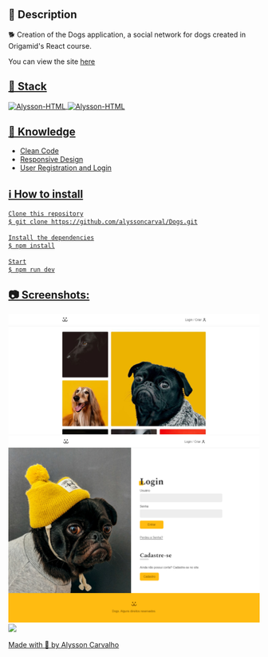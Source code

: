 <h2>🔖 Description</h2>
<p>🐕 Creation of the Dogs application, a social network for dogs created in Origamid's React course.</p>
<p>You can view the site <a href="https://dogs-alyssoncarval.vercel.app/" target="_blank">here</p>


<h2>🚀 Stack</h2>
<div style="display: inline_block">
  <img align="center" alt="Alysson-HTML" height="30" width="40" src="https://raw.githubusercontent.com/devicons/devicon/master/icons/html5/react-original.svg">
  <img align="center" alt="Alysson-HTML" height="30" width="40" src="https://raw.githubusercontent.com/devicons/devicon/master/icons/html5/css3-original.svg">
</div>


<h2>📌 Knowledge</h2>
<ul>
    <li>Clean Code</li>
    <li>Responsive Design</li>
    <li>User Registration and Login</li>
</ul>

<h2>ℹ️ How to install</h2>

    Clone this repository
    $ git clone https://github.com/alyssoncarval/Dogs.git

    Install the dependencies
    $ npm install

    Start
    $ npm run dev

<h2>📷 Screenshots:</h2>

<img src="/public/screenshot-1.jpg">
<img src="/public/screenshot-2.png">
<img src="/public/screenshot-3.png">

Made with 🤍 by <a href="https://github.com/alyssoncarval/" target="_blank">Alysson Carvalho</a></p>
